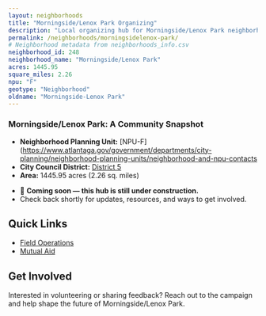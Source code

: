 ```yaml
---
layout: neighborhoods
title: "Morningside/Lenox Park Organizing"
description: "Local organizing hub for Morningside/Lenox Park neighborhood. Connect with field operations, mutual aid, and community organizing efforts."
permalink: /neighborhoods/morningsidelenox-park/
# Neighborhood metadata from neighborhoods_info.csv
neighborhood_id: 248
neighborhood_name: "Morningside/Lenox Park"
acres: 1445.95
square_miles: 2.26
npu: "F"
geotype: "Neighborhood"
oldname: "Morningside-Lenox Park"
---
```


### **Morningside/Lenox Park: A Community Snapshot**

  * **Neighborhood Planning Unit:** [NPU-F](https://www.atlantaga.gov/government/departments/city-planning/neighborhood-planning-units/neighborhood-and-npu-contacts
  * **City Council District:** [District 5](https://citycouncil.atlantaga.gov/council-members/antonio-lewis)
  * **Area:** 1445.95 acres (2.26 sq. miles)

- 🚧 **Coming soon — this hub is still under construction.**
- Check back shortly for updates, resources, and ways to get involved.

## Quick Links

- [Field Operations](./field-ops/)
- [Mutual Aid](./mutual-aid/)

## Get Involved

Interested in volunteering or sharing feedback? Reach out to the campaign and help shape the future of Morningside/Lenox Park.
